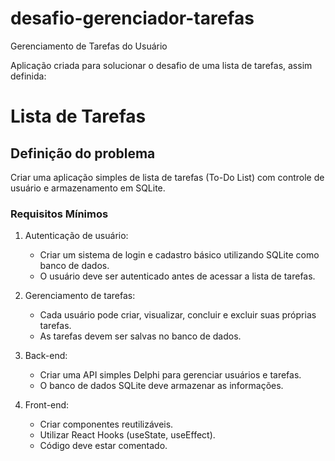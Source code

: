# desafio-gerenciador-tarefas

Gerenciamento de Tarefas do Usuário

Aplicação criada para solucionar o desafio de uma lista de tarefas, assim definida:

# Lista de Tarefas

## Definição do problema

Criar uma aplicação simples de lista de tarefas (To-Do List) com controle de usuário e armazenamento em SQLite.

### Requisitos Mínimos

1. Autenticação de usuário:
    - Criar um sistema de login e cadastro básico utilizando SQLite como banco de dados.
    - O usuário deve ser autenticado antes de acessar a lista de tarefas.

2. Gerenciamento de tarefas:
    - Cada usuário pode criar, visualizar, concluir e excluir suas próprias tarefas.
    - As tarefas devem ser salvas no banco de dados.

3. Back-end:
    - Criar uma API simples Delphi para gerenciar usuários e tarefas.
    - O banco de dados SQLite deve armazenar as informações.

4. Front-end:
    - Criar componentes reutilizáveis.
    - Utilizar React Hooks (useState, useEffect).
    - Código deve estar comentado.
